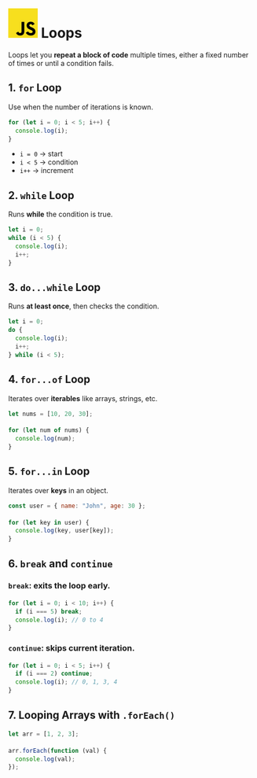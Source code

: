 # ![ ](../assets/js-logo.svg) Loops

Loops let you **repeat a block of code** multiple times, either a fixed number of times or until a condition fails.

## 1. `for` Loop

Use when the number of iterations is known.

```js
for (let i = 0; i < 5; i++) {
  console.log(i);
}
```

* `i = 0` → start
* `i < 5` → condition
* `i++` → increment

## 2. `while` Loop

Runs **while** the condition is true.

```js
let i = 0;
while (i < 5) {
  console.log(i);
  i++;
}
```

## 3. `do...while` Loop

Runs **at least once**, then checks the condition.

```js
let i = 0;
do {
  console.log(i);
  i++;
} while (i < 5);
```

## 4. `for...of` Loop

Iterates over **iterables** like arrays, strings, etc.

```js
let nums = [10, 20, 30];

for (let num of nums) {
  console.log(num);
}
```

## 5. `for...in` Loop

Iterates over **keys** in an object.

```js
const user = { name: "John", age: 30 };

for (let key in user) {
  console.log(key, user[key]);
}
```

## 6. `break` and `continue`

### `break`: exits the loop early.

```js
for (let i = 0; i < 10; i++) {
  if (i === 5) break;
  console.log(i); // 0 to 4
}
```

### `continue`: skips current iteration.

```js
for (let i = 0; i < 5; i++) {
  if (i === 2) continue;
  console.log(i); // 0, 1, 3, 4
}
```

## 7. Looping Arrays with `.forEach()`

```js
let arr = [1, 2, 3];

arr.forEach(function (val) {
  console.log(val);
});
```
